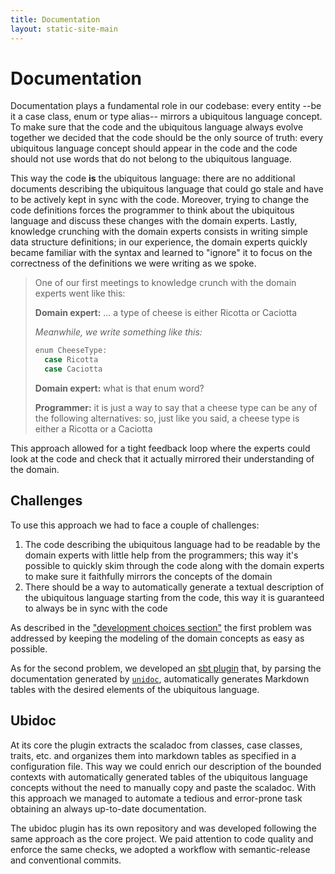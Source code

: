 ```yaml
---
title: Documentation
layout: static-site-main
---
```


# Documentation

Documentation plays a fundamental role in our codebase: every entity --be it a case class, enum or type alias--
mirrors a ubiquitous language concept. To make sure that the code and the ubiquitous language always evolve together
we decided that the code should be the only source of truth: every ubiquitous language concept should
appear in the code and the code should not use words that do not belong to the ubiquitous language.

This way the code __is__ the ubiquitous language: there are no additional documents describing the ubiquitous
language that could go stale and have to be actively kept in sync with the code.
Moreover, trying to change the code definitions forces the programmer to think about the ubiquitous language and discuss
these changes with the domain experts.
Lastly, knowledge crunching with the domain experts consists in writing simple data structure definitions; in our
experience, the domain experts quickly became familiar with the syntax and learned to "ignore" it to
focus on the correctness of the definitions we were writing as we spoke.

> One of our first meetings to knowledge crunch with the domain experts went like this:
>
> __Domain expert:__ ... a type of cheese is either Ricotta or Caciotta
>
> _Meanwhile, we write something like this:_
>
> ```scala
> enum CheeseType:
>   case Ricotta
>   case Caciotta 
> ```
>
> __Domain expert:__ what is that enum word?
>
> __Programmer:__ it is just a way to say that a cheese type can be any of the following alternatives: so, just like you
> said, a cheese type is either a Ricotta or a Caciotta

This approach allowed for a tight feedback loop where the experts could look at the code and check that it actually
mirrored their understanding of the domain.

## Challenges

To use this approach we had to face a couple of challenges:

1. The code describing the ubiquitous language had to be readable by the domain experts with little help from the
   programmers; this way it's possible to quickly skim through the code along with the domain experts to make sure
   it faithfully mirrors the concepts of the domain
2. There should be a way to automatically generate a textual description of the ubiquitous language starting from the
   code, this way it is guaranteed to always be in sync with the code

As described in the ["development choices section"](development-choices.html#domain-modelling-approach) the
first problem was addressed by keeping the modeling of the domain concepts as easy as possible.

As for the second problem, we developed an [sbt plugin](https://github.com/atedeg/sbt-ubiquitous-scaladoc) that,
by parsing the documentation generated by [`unidoc`](https://github.com/sbt/sbt-unidoc), automatically generates
Markdown tables with the desired elements of the ubiquitous language.

## Ubidoc

At its core the plugin extracts the scaladoc from classes, case classes, traits, etc. and organizes them into markdown tables
as specified in a configuration file.
This way we could enrich our description of the bounded contexts with automatically generated tables of the
ubiquitous language concepts without the need to manually copy and paste the scaladoc.
With this approach we managed to automate a tedious and error-prone task obtaining an always up-to-date documentation.

The ubidoc plugin has its own repository and was developed following the same approach as the core project.
We paid attention to code quality and enforce the same checks, we adopted a workflow with semantic-release and conventional commits.
